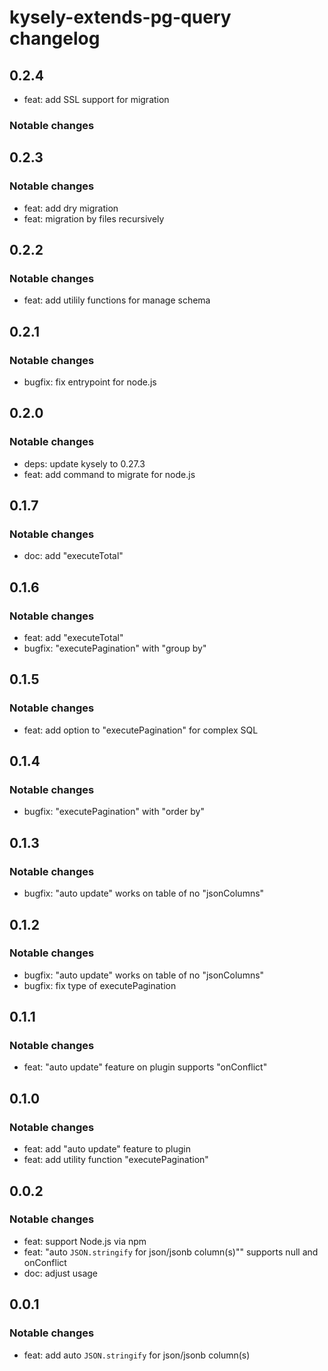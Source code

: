 # kysely-extends-pg-query changelog

## 0.2.4

- feat: add SSL support for migration

### Notable changes

## 0.2.3

### Notable changes

- feat: add dry migration
- feat: migration by files recursively

## 0.2.2

### Notable changes

- feat: add utilily functions for manage schema

## 0.2.1

### Notable changes

- bugfix: fix entrypoint for node.js

## 0.2.0

### Notable changes

- deps: update kysely to 0.27.3
- feat: add command to migrate for node.js

## 0.1.7

### Notable changes

- doc: add "executeTotal"

## 0.1.6

### Notable changes

- feat: add "executeTotal"
- bugfix: "executePagination" with "group by"

## 0.1.5

### Notable changes

- feat: add option to "executePagination" for complex SQL

## 0.1.4

### Notable changes

- bugfix: "executePagination" with "order by"

## 0.1.3

### Notable changes

- bugfix: "auto update" works on table of no "jsonColumns"

## 0.1.2

### Notable changes

- bugfix: "auto update" works on table of no "jsonColumns"
- bugfix: fix type of executePagination

## 0.1.1

### Notable changes

- feat: "auto update" feature on plugin supports "onConflict"

## 0.1.0

### Notable changes

- feat: add "auto update" feature to plugin
- feat: add utility function "executePagination"

## 0.0.2

### Notable changes

- feat: support Node.js via npm
- feat: "auto `JSON.stringify` for json/jsonb column(s)"" supports null and onConflict
- doc: adjust usage

## 0.0.1

### Notable changes

- feat: add auto `JSON.stringify` for json/jsonb column(s)
